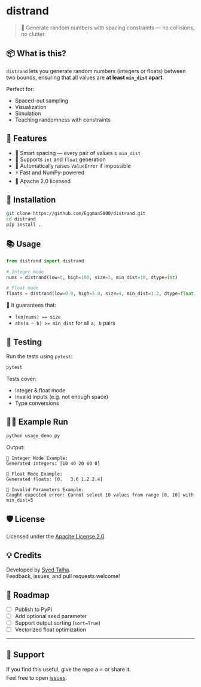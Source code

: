 # distrand

> 🎲 Generate random numbers with spacing constraints — no collisions, no clutter.

## 📦 What is this?

`distrand` lets you generate random numbers (integers or floats) between two bounds, ensuring that all values are **at least `min_dist` apart**.

Perfect for:
- Spaced-out sampling
- Visualization
- Simulation
- Teaching randomness with constraints

## 🔧 Features

- 🧠 Smart spacing — every pair of values ≥ `min_dist`
- 🧮 Supports `int` and `float` generation
- 🚫 Automatically raises `ValueError` if impossible
- ⚡ Fast and NumPy-powered
- 📜 Apache 2.0 licensed

## 🚀 Installation

```bash
git clone https://github.com/Eggman5800/distrand.git
cd distrand
pip install .
```
## 📚 Usage

```python
from distrand import distrand

# Integer mode
nums = distrand(low=0, high=100, size=5, min_dist=10, dtype=int)

# Float mode
floats = distrand(low=0.0, high=5.0, size=4, min_dist=1.2, dtype=float)
```
🧪 It guarantees that:

- `len(nums) == size`
- `abs(a - b) >= min_dist` for all `a, b` pairs


## 🧪 Testing

Run the tests using `pytest`:

```bash
pytest
```

Tests cover:

* Integer & float mode
* Invalid inputs (e.g. not enough space)
* Type conversions



## 🧑‍💻 Example Run

```bash
python usage_demo.py
```

Output:

```
🎲 Integer Mode Example:
Generated integers: [10 40 20 60 0]

🌊 Float Mode Example:
Generated floats: [0.   3.6 1.2 2.4]

🚫 Invalid Parameters Example:
Caught expected error: Cannot select 10 values from range [0, 10] with min_dist=5
```

## 🛡️ License

Licensed under the [Apache License 2.0](LICENSE).

## 💡 Credits

Developed by [Syed Talha](https://github.com/Eggman5800).  
Feedback, issues, and pull requests welcome!

## 🌠 Roadmap

- [ ] Publish to PyPI
- [ ] Add optional seed parameter
- [ ] Support output sorting (`sort=True`)
- [ ] Vectorized float optimization

---

## 🙌 Support

If you find this useful, give the repo a ⭐ or share it.  
Feel free to open [issues](https://github.com/Eggman5800/distrand/issues).
